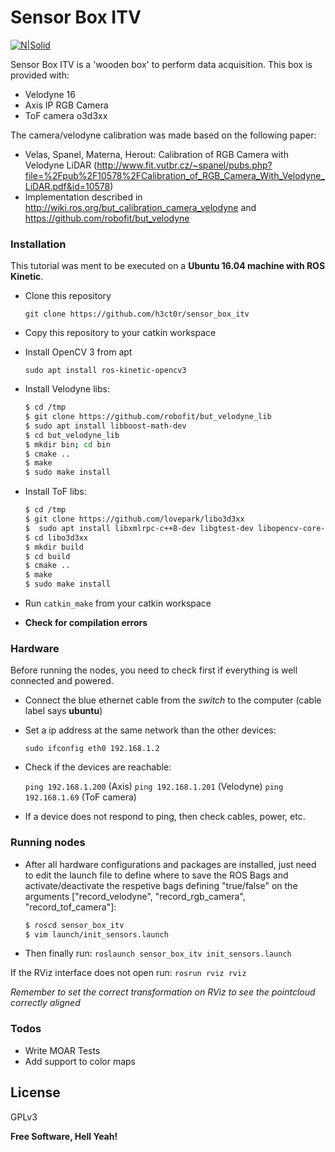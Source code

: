 # Sensor Box ITV

[![N|Solid](http://www.itv.org/wp-content/themes/html5blank/img/logo-vale.svg)](www.itv.org)

Sensor Box ITV is a 'wooden box' to perform data acquisition. This box is provided with:
  - Velodyne 16
  - Axis IP RGB Camera
  - ToF camera o3d3xx

The camera/velodyne calibration was made based on the following paper:
  - Velas, Spanel, Materna, Herout: Calibration of RGB Camera with Velodyne LiDAR (http://www.fit.vutbr.cz/~spanel/pubs.php?file=%2Fpub%2F10578%2FCalibration_of_RGB_Camera_With_Velodyne_LiDAR.pdf&id=10578)
  - Implementation described in http://wiki.ros.org/but_calibration_camera_velodyne and https://github.com/robofit/but_velodyne


### Installation

This tutorial was ment to be executed on a **Ubuntu 16.04 machine with ROS Kinetic**. 

- Clone this repository 

    `git clone https://github.com/h3ct0r/sensor_box_itv`

- Copy this repository to your catkin workspace

- Install OpenCV 3 from apt

    `sudo apt install ros-kinetic-opencv3`

- Install Velodyne libs:

    ```sh
    $ cd /tmp
    $ git clone https://github.com/robofit/but_velodyne_lib
    $ sudo apt install libboost-math-dev
    $ cd but_velodyne_lib
    $ mkdir bin; cd bin
    $ cmake ..
    $ make
    $ sudo make install
    ```

- Install ToF libs:
    ```sh
    $ cd /tmp
    $ git clone https://github.com/lovepark/libo3d3xx
    $  sudo apt install libxmlrpc-c++8-dev libgtest-dev libopencv-core-dev libopencv-imgproc-dev libopencv-highgui-dev libopencv-contrib-dev libgtkglext1 libgtkglext1-dev
    $ cd libo3d3xx
    $ mkdir build
    $ cd build
    $ cmake ..
    $ make
    $ sudo make install
    ```

- Run `catkin_make` from your catkin workspace

- **Check for compilation errors**

### Hardware


Before running the nodes, you need to check first if everything is well connected and powered.

- Connect the blue ethernet cable from the *switch* to the computer (cable label says **ubuntu**)

- Set a ip address at the same network than the other devices:

    `sudo ifconfig eth0 192.168.1.2`
    
- Check if the devices are reachable:

    `ping 192.168.1.200` (Axis)
    `ping 192.168.1.201` (Velodyne)
    `ping 192.168.1.69` (ToF camera)

- If a device does not respond to ping, then check cables, power, etc.

### Running nodes

- After all hardware configurations and packages are installed, just need to edit the launch file to define where to save the ROS Bags and activate/deactivate the respetive bags defining "true/false" on the arguments ["record_velodyne", "record_rgb_camera", "record_tof_camera"]:

    ```sh
    $ roscd sensor_box_itv
    $ vim launch/init_sensors.launch
    ```

- Then finally run:
    `roslaunch sensor_box_itv init_sensors.launch`

If the RViz interface does not open run:
`rosrun rviz rviz`

*Remember to set the correct transformation on RViz to see the pointcloud correctly aligned*

### Todos

 - Write MOAR Tests
 - Add support to color maps

License
----

GPLv3


**Free Software, Hell Yeah!**
